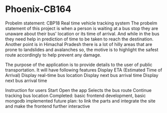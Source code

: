 # Phoenix-CB164
Probelm statement: CBP18 Real time vehicle tracking system
The probelm statement of this project is when a person is waiting at a bus stop they are unaware about their bus' location or its time of arrival.
And while in the bus they need help in prediction of time to be taken to reach the destination.
Another point is in Himachal Pradesh there is a lot of hilly areas that are prone to landslides and avalanches so, the motive is to highlight the safest route accordingly to help prevent any damage.

The purpose of the application is to provide details to the user of public transportation.
It will have following features
Display ETA (Estimated Time of Arrival)
Display real-time bus location
Display next bus arrival time
Display next bus arrival time

Instruction for users
Start
Open the app
Selects the bus route
Continue tracking bus location
Completed: basic frontend development, basic mongodb implemented
future plan: to link the parts and integrate the site and make the frontend further interactive
